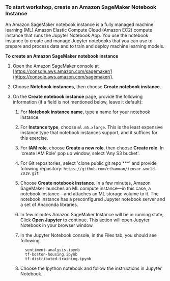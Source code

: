 ### To start workshop, create an Amazon SageMaker Notebook Instance

An Amazon SageMaker notebook instance is a fully managed machine learning (ML) Amazon Elastic Compute Cloud (Amazon EC2) compute instance that runs the Jupyter Notebook App. You use the notebook instance to create and manage Jupyter notebooks that you can use to prepare and process data and to train and deploy machine learning models. 


**To create an Amazon SageMaker notebook instance**

1.  Open the Amazon SageMaker console at [https://console.aws.amazon.com/sagemaker/](https://console.aws.amazon.com/sagemaker/).
    
2.  Choose **Notebook instances**, then choose **Create notebook instance**.
    
3.  On the **Create notebook instance** page, provide the following information (if a field is not mentioned below, leave it default):
    
    1.  For **Notebook instance name**, type a name for your notebook instance.
        
    2.  For **Instance type**, choose `ml.m5.xlarge`. This is the least expensive instance type that notebook instances support, and it suffices for this exercise.
        
    3.  For **IAM role**, choose **Create a new role**, then choose **Create role**. In 'create IAM Role' pop up window, select 'Any S3 bucket'. 
        
    4. For Git repositories, select 'clone public git repo ***' and provide folowing repository: ``https://github.com/rthamman/tensor-world-2019.git``
        
    5.  Choose **Create notebook instance**. In a few minutes, Amazon SageMaker launches an ML compute instance—in this case, a notebook instance—and attaches an ML storage volume to it. The notebook instance has a preconfigured Jupyter notebook server and a set of Anaconda libraries. 

    6. In few minutes Amazon SageMaker Instance will be in running state, Click **Open Jupyter** to continue. This action will open Jupyter Notebook in your browser window. 

    7. In the Jupyter Notebook console, in the Files tab, you should see following
    
     		 sentiment-analysis.ipynb
     		 tf-boston-housing.ipynb
     		 tf-distributed-training.ipynb
   
    8. Choose the Ipython notebook and follow the instructions in Jupyter Notebook. 